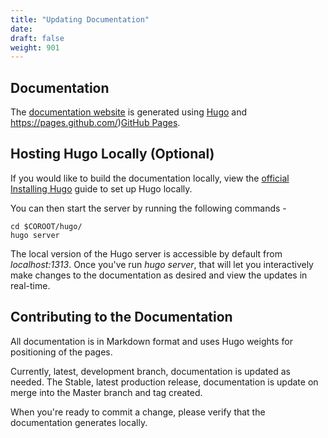 ```yaml
---
title: "Updating Documentation"
date: 
draft: false
weight: 901
---
```



## Documentation

The [documentation website](https://crunchydata.github.io/postgres-operator/) is generated using [Hugo](https://gohugo.io/) and
https://pages.github.com/)[GitHub Pages]().

## Hosting Hugo Locally (Optional)

If you would like to build the documentation locally, view the
[official Installing Hugo](https://gohugo.io/getting-started/installing/) guide to set up Hugo locally. 

You can then start the server by running the following commands -

```
cd $COROOT/hugo/
hugo server
```

The local version of the Hugo server is accessible by default from
*localhost:1313*. Once you've run *hugo server*, that will let you interactively make changes to the documentation as desired and view the updates
in real-time.

## Contributing to the Documentation

All documentation is in Markdown format and uses Hugo weights for positioning of the pages.

Currently, latest, development branch, documentation is updated as needed.  The Stable, latest production release, documentation is update on merge into the Master branch and tag created.

When you're ready to commit a change, please verify that the documentation generates locally.  
